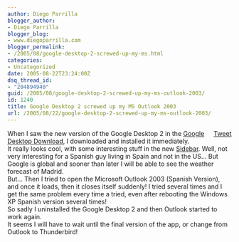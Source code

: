 ```yaml
---
author: Diego Parrilla
blogger_author:
- Diego Parrilla
blogger_blog:
- www.diegoparrilla.com
blogger_permalink:
- /2005/08/google-desktop-2-screwed-up-my-ms.html
categories:
- Uncategorized
date: 2005-08-22T23:24:00Z
dsq_thread_id:
- "204894940"
guid: /2005/08/google-desktop-2-screwed-up-my-ms-outlook-2003/
id: 1240
title: Google Desktop 2 screwed up my MS Outlook 2003
url: /2005/08/22/google-desktop-2-screwed-up-my-ms-outlook-2003/
---
```


<div style="float: right; margin-left: 10px;">
  <a href="https://twitter.com/share" class="twitter-share-button" data-via="nubeblog" data-count="vertical" data-url="/2005/08/22/google-desktop-2-screwed-up-my-ms-outlook-2003/">Tweet</a>
</div>

When I saw the new version of the Google Desktop 2 in the [Google Desktop Download](http://desktop.google.com/), I downloaded and installed it immediately.  
It really looks cool, with some interesting stuff in the new [Sidebar](http://desktop.google.com/features.html#sidebar). Well, not very interesting for a Spanish guy living in Spain and not in the US&#8230; But Google is global and sooner than later I will be able to see the weather forecast of Madrid.  
But&#8230; Then I tried to open the Microsoft Outlook 2003 (Spanish Version), and once it loads, then it closes itself suddenly! I tried several times and I get the same problem every time a tried, even after rebooting the Windows XP Spanish version several times!  
So sadly I uninstalled the Google Desktop 2 and then Outlook started to work again.  
It seems I will have to wait until the final version of the app, or change from Outlook to Thunderbird!
